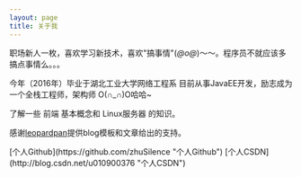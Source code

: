 ```yaml
---
layout: page
title: 关于我 
---
```


职场新人一枚，喜欢学习新技术，喜欢"搞事情"(*@ο@*)～～。程序员不就应该多搞点事情么。。。
<p>
今年（2016年）毕业于湖北工业大学网络工程系 目前从事JavaEE开发，励志成为一个全栈工程师，架构师 O(∩_∩)O哈哈~
<p>

<p>
了解一些 前端 基本概念和 Linux服务器 的知识。
<p>

<p>
感谢<a href="http://baixin.io" target="_blank">leopardpan</a>提供blog模板和文章给出的支持。
<p>

<p>
[个人Github](https://github.com/zhuSilence "个人Github")
[个人CSDN](http://blog.csdn.net/u010900376 "个人CSDN")
<p>

